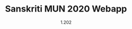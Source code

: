 ---
title: Sanskriti MUN 2020 Webapp
type: Webapp
date: 01.2020
time: January 2020
description: I developed the webapp for Sanskriti Model UN Conference of 2020. This, in no way is a favourite project, I just want to use this platform to express my heartfelt 🖕 towards SMUN ❤️.
links: [{text: "Github Repo", url: "https://github.com/KrishGoel/sanskritiMUN"}]
image: /images/projects/smun.webp
displayOnIndex: True
---